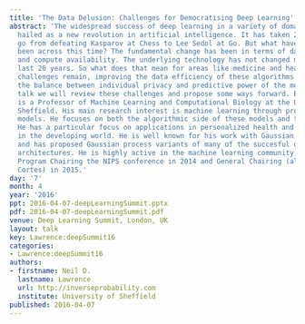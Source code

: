 ```yaml
---
title: 'The Data Delusion: Challenges for Democratising Deep Learning'
abstract: 'The widespread success of deep learning in a variety of domains is being
  hailed as a new revolution in artificial intelligence. It has taken 20 years to
  go from defeating Kasparov at Chess to Lee Sedol at Go. But what have the real advances
  been across this time? The fundamental change has been in terms of data availability
  and compute availability. The underlying technology has not changed much in the
  last 20 years. So what does that mean for areas like medicine and health? Significant
  challenges remain, improving the data efficiency of these algorithms and retaining
  the balance between individual privacy and predictive power of the models. In this
  talk we will review these challenges and propose some ways forward. Bio: Neil Lawrence
  is a Professor of Machine Learning and Computational Biology at the University of
  Sheffield. His main research interest is machine learning through probabilistic
  models. He focuses on both the algorithmic side of these models and their application.
  He has a particular focus on applications in personalized health and applications
  in the developing world. He is well known for his work with Gaussian processes,
  and has proposed Gaussian process variants of many of the succesful deep learning
  architectures. He is highly active in the machine learning community, most recently
  Program Chairing the NIPS conference in 2014 and General Chairing (alongside Corinna
  Cortes) in 2015.'
day: '7'
month: 4
year: '2016'
ppt: 2016-04-07-deepLearningSummit.pptx
pdf: 2016-04-07-deepLearningSummit.pdf
venue: Deep Learning Summit, London, UK
layout: talk
key: Lawrence:deepSummit16
categories:
- Lawrence:deepSummit16
authors:
- firstname: Neil D.
  lastname: Lawrence
  url: http://inverseprobability.com
  institute: University of Sheffield
published: 2016-04-07
---
```

